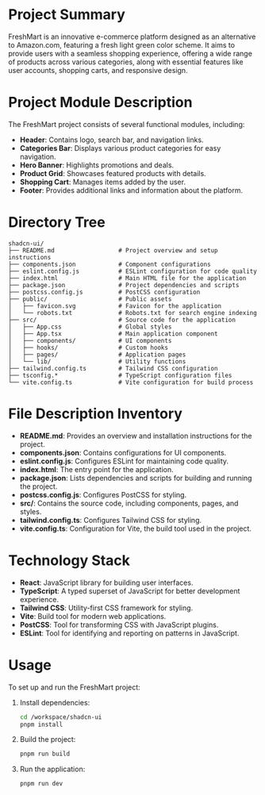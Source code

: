 # Project Summary
FreshMart is an innovative e-commerce platform designed as an alternative to Amazon.com, featuring a fresh light green color scheme. It aims to provide users with a seamless shopping experience, offering a wide range of products across various categories, along with essential features like user accounts, shopping carts, and responsive design.

# Project Module Description
The FreshMart project consists of several functional modules, including:
- **Header**: Contains logo, search bar, and navigation links.
- **Categories Bar**: Displays various product categories for easy navigation.
- **Hero Banner**: Highlights promotions and deals.
- **Product Grid**: Showcases featured products with details.
- **Shopping Cart**: Manages items added by the user.
- **Footer**: Provides additional links and information about the platform.

# Directory Tree
```
shadcn-ui/
├── README.md                  # Project overview and setup instructions
├── components.json            # Component configurations
├── eslint.config.js           # ESLint configuration for code quality
├── index.html                 # Main HTML file for the application
├── package.json               # Project dependencies and scripts
├── postcss.config.js          # PostCSS configuration
├── public/                    # Public assets
│   ├── favicon.svg            # Favicon for the application
│   └── robots.txt             # Robots.txt for search engine indexing
├── src/                       # Source code for the application
│   ├── App.css                # Global styles
│   ├── App.tsx                # Main application component
│   ├── components/            # UI components
│   ├── hooks/                 # Custom hooks
│   ├── pages/                 # Application pages
│   └── lib/                   # Utility functions
├── tailwind.config.ts         # Tailwind CSS configuration
├── tsconfig.*                 # TypeScript configuration files
└── vite.config.ts             # Vite configuration for build process
```

# File Description Inventory
- **README.md**: Provides an overview and installation instructions for the project.
- **components.json**: Contains configurations for UI components.
- **eslint.config.js**: Configures ESLint for maintaining code quality.
- **index.html**: The entry point for the application.
- **package.json**: Lists dependencies and scripts for building and running the project.
- **postcss.config.js**: Configures PostCSS for styling.
- **src/**: Contains the source code, including components, pages, and styles.
- **tailwind.config.ts**: Configures Tailwind CSS for styling.
- **vite.config.ts**: Configuration for Vite, the build tool used in the project.

# Technology Stack
- **React**: JavaScript library for building user interfaces.
- **TypeScript**: A typed superset of JavaScript for better development experience.
- **Tailwind CSS**: Utility-first CSS framework for styling.
- **Vite**: Build tool for modern web applications.
- **PostCSS**: Tool for transforming CSS with JavaScript plugins.
- **ESLint**: Tool for identifying and reporting on patterns in JavaScript.

# Usage
To set up and run the FreshMart project:
1. Install dependencies:
   ```bash
   cd /workspace/shadcn-ui
   pnpm install
   ```
2. Build the project:
   ```bash
   pnpm run build
   ```
3. Run the application:
   ```bash
   pnpm run dev
   ```
